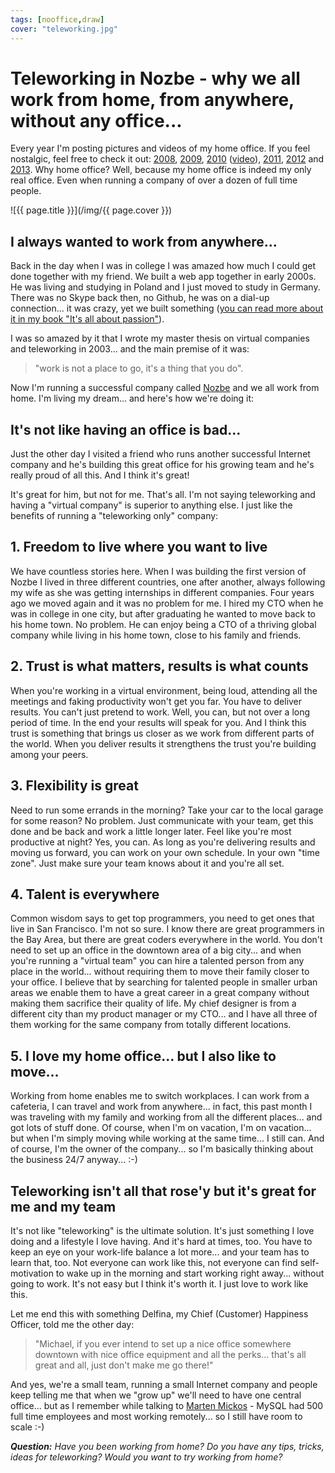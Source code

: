 ```yaml
---
tags: [nooffice,draw]
cover: "teleworking.jpg"
---
```


# Teleworking in Nozbe - why we all work from home, from anywhere, without any office...

Every year I'm posting pictures and videos of my home office. If you feel nostalgic, feel free to check it out: [2008](https://sliwinski.com/declutter-your-desk-why-i-love-my-clutter-fre),
[2009](https://sliwinski.com/christmas-cleaning-clutter-free-productive-ho),
[2010](https://sliwinski.com/zen-in-my-new-2010-clutter-free-home-office)
([video](https://sliwinski.com/show-30-clutter-free-home-office-optimized-for-gtd)),
[2011](https://sliwinski.com/cable-management-in-my-home-office),
[2012](https://sliwinski.com/simplifying-productive-home-office-in-2012)
and
[2013](https://sliwinski.com/show-home-office-2013). Why home office? Well, because my home office is indeed my only real office. Even when running a company of over a dozen of full time people.

<!--More-->

![{{ page.title }}](/img/{{ page.cover }})

## I always wanted to work from anywhere...

Back in the day when I was in college I was amazed how much I could get done together with my friend. We built a web app together in early 2000s. He was living and studying in Poland and I just moved to study in Germany. There was no Skype back then, no Github, he was on a dial-up connection... it was crazy, yet we built something ([you can read more about it in my book "It's all about passion"](https://sliwinski.com/passion)).

I was so amazed by it that I wrote my master thesis on virtual companies and teleworking in 2003... and the main premise of it was: 

> "work is not a place to go, it's a thing that you do". 

Now I'm running a successful company called [Nozbe][n] and we all work from home. I'm living my dream... and here's how we're doing it:



## It's not like having an office is bad...

Just the other day I visited a friend who runs another successful Internet company and he's building this great office for his growing team and he's really proud of all this. And I think it's great!

It's great for him, but not for me. That's all. I'm not saying teleworking and having a "virtual company" is superior to anything else. I just like the benefits of running a "teleworking only" company:

## 1. Freedom to live where you want to live

We have countless stories here. When I was building the first version of Nozbe I lived in three different countries, one after another, always following my wife as she was getting internships in different companies. Four years ago we moved again and it was no problem for me. I hired my CTO when he was in college in one city, but after graduating he wanted to move back to his home town. No problem. He can enjoy being a CTO of a thriving global company while living in his home town, close to his family and friends.

## 2. Trust is what matters, results is what counts

When you're working in a virtual environment, being loud, attending all the meetings and faking productivity won't get you far. You have to deliver results. You can't just pretend to work. Well, you can, but not over a long period of time. In the end your results will speak for you. And I think this trust is something that brings us closer as we work from different parts of the world. When you deliver results it strengthens the trust you're building among your peers. 

## 3. Flexibility is great

Need to run some errands in the morning? Take your car to the local garage for some reason? No problem. Just communicate with your team, get this done and be back and work a little longer later. Feel like you're most productive at night? Yes, you can. As long as you're delivering results and moving us forward, you can work on your own schedule. In your own "time zone". Just make sure your team knows about it and you're all set.

## 4. Talent is everywhere

Common wisdom says to get top programmers, you need to get ones that live in San Francisco. I'm not so sure. I know there are great programmers in the Bay Area, but there are great coders everywhere in the world. You don't need to set up an office in the downtown area of a big city... and when you're running a "virtual team" you can hire a talented person from any place in the world... without requiring them to move their family closer to your office. I believe that by searching for talented people in smaller urban areas we enable them to have a great career in a great company without making them sacrifice their quality of life. My chief designer is from a different city than my product manager or my CTO... and I have all three of them working for the same company from totally different locations.

## 5. I love my home office... but I also like to move...

Working from home enables me to switch workplaces. I can work from a cafeteria, I can travel and work from anywhere... in fact, this past month I was traveling with my family and working from all the different places... and got lots of stuff done. Of course, when I'm on vacation, I'm on vacation... but when I'm simply moving while working at the same time... I still can. And of course, I'm the owner of the company... so I'm basically thinking about the business 24/7 anyway... :-)

## Teleworking isn't all that rose'y but it's great for me and my team

It's not like "teleworking" is the ultimate solution. It's just something I love doing and a lifestyle I love having. And it's hard at times, too. You have to keep an eye on your work-life balance a lot more... and your team has to learn that, too. Not everyone can work like this, not everyone can find self-motivation to wake up in the morning and start working right away... without going to work. It's not easy but I think it's worth it. I just love to work like this.

Let me end this with something Delfina, my Chief (Customer) Happiness Officer, told me the other day:

> "Michael, if you ever intend to set up a nice office somewhere downtown with nice office equipment and all the perks... that's all great and all, just don't make me go there!"

And yes, we're a small team, running a small Internet company and people keep telling me that when we "grow up" we'll need to have one central office... but as I remember while talking to [Marten Mickos](https://sliwinski.com/marten-mickos) - MySQL had 500 full time employees and most working remotely... so I still have room to scale :-)

***Question:*** *Have you been working from home? Do you have any tips, tricks, ideas for teleworking? Would you want to try working from home?*


[iMagazine]: http://iMagazine.pl
[Dropbox]: http://db.tt/kD7Liux
[Evernote]: /how-i-use-evernote
[It's all about Passion!]: /passion
[Nozbe]: http://nozbe.com/
[s]: http://nozbe.com/signup
[#iPadOnly]: http://ipadonlybook.com/
[Productive! Magazine]: http://productivemag.com/
[Productive! Show]: /show
[Twitter]: http://twitter.com/MSliwinski



[n]: https://michael.gratis/nozbe